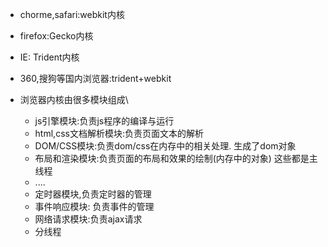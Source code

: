 + chorme,safari:webkit内核
+ firefox:Gecko内核
+ IE: Trident内核
+ 360,搜狗等国内浏览器:trident+webkit

+ 浏览器内核由很多模块组成\
    - js引擎模块:负责js程序的编译与运行
    - html,css文档解析模块:负责页面文本的解析
    - DOM/CSS模块:负责dom/css在内存中的相关处理. 生成了dom对象
    - 布局和渲染模块:负责页面的布局和效果的绘制(内存中的对象)  这些都是主线程
    - ....  
    - 定时器模块,负责定时器的管理
    - 事件响应模块: 负责事件的管理
    - 网络请求模块:负责ajax请求
    - 分线程